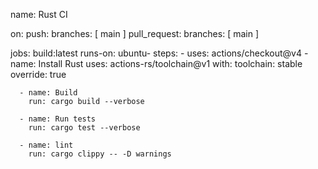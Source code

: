 name: Rust CI

on:
  push:
    branches: [ main ]
  pull_request:
    branches: [ main ]

jobs:
  build:latest
    runs-on: ubuntu-
    steps:
      - uses: actions/checkout@v4
      - name: Install Rust
        uses: actions-rs/toolchain@v1
        with:
          toolchain: stable
          override: true

      - name: Build
        run: cargo build --verbose

      - name: Run tests
        run: cargo test --verbose

      - name: lint
        run: cargo clippy -- -D warnings
